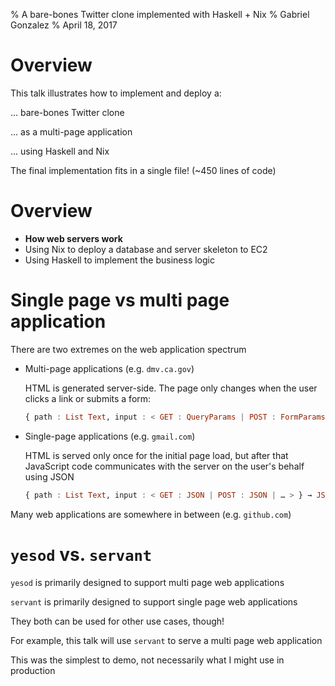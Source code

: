 % A bare-bones Twitter clone implemented with Haskell + Nix
% Gabriel Gonzalez
% April 18, 2017

# Overview

This talk illustrates how to implement and deploy a:

... bare-bones Twitter clone

... as a multi-page application

... using Haskell and Nix

The final implementation fits in a single file! (~450 lines of code)

# Overview

* **How web servers work**
* Using Nix to deploy a database and server skeleton to EC2
* Using Haskell to implement the business logic

# Single page vs multi page application

There are two extremes on the web application spectrum

* Multi-page applications (e.g. `dmv.ca.gov`)

  HTML is generated server-side.  The page only changes when the user clicks a
  link or submits a form:

  ```haskell
  { path : List Text, input : < GET : QueryParams | POST : FormParams > } → HTML
  ```

* Single-page applications (e.g. `gmail.com`)

  HTML is served only once for the initial page load, but after that JavaScript
  code communicates with the server on the user's behalf using JSON

  ```haskell
  { path : List Text, input : < GET : JSON | POST : JSON | … > } → JSON
  ```

Many web applications are somewhere in between (e.g. `github.com`)

# `yesod` vs. `servant`

`yesod` is primarily designed to support multi page web applications

`servant` is primarily designed to support single page web applications

They both can be used for other use cases, though!

For example, this talk will use `servant` to serve a multi page web application

This was the simplest to demo, not necessarily what I might use in production
